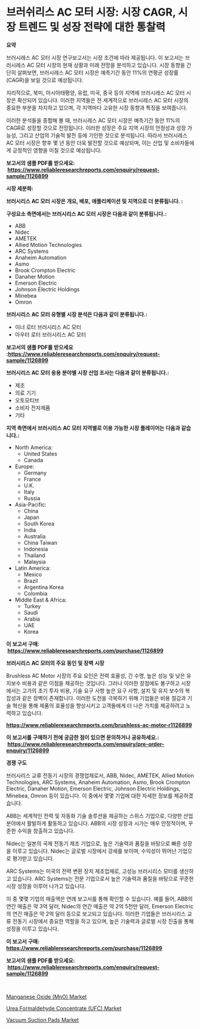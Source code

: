 <p><h1>브러쉬리스 AC 모터 시장: 시장 CAGR, 시장 트렌드 및 성장 전략에 대한 통찰력</h1></p><p><strong>요약</strong></p>
<p><p>브러시레스 AC 모터 시장 연구보고서는 시장 조건에 따라 제공됩니다. 이 보고서는 브러시레스 AC 모터 시장의 현재 상황과 미래 전망을 분석하고 있습니다. 시장 동향을 간단히 살펴보면, 브러시레스 AC 모터 시장은 예측기간 동안 11%의 연평균 성장률(CAGR)을 보일 것으로 예상됩니다.</p><p>지리적으로, 북미, 아시아태평양, 유럽, 미국, 중국 등의 지역에 브러시레스 AC 모터 시장은 확산되어 있습니다. 이러한 지역들은 전 세계적으로 브러시레스 AC 모터 시장의 중요한 부분을 차지하고 있으며, 각 지역마다 고유한 시장 동향과 특징을 보여줍니다.</p><p>이러한 분석들을 종합해 볼 때, 브러시레스 AC 모터 시장은 예측기간 동안 11%의 CAGR로 성장할 것으로 전망됩니다. 이러한 성장은 주요 지역 시장의 안정성과 성장 가능성, 그리고 산업의 기술적 발전 등에 기인한 것으로 분석됩니다. 따라서 브러시레스 AC 모터 시장은 향후 몇 년 동안 더욱 발전할 것으로 예상되며, 이는 산업 및 소비자들에게 긍정적인 영향을 미칠 것으로 예상됩니다.</p></p>
<p><strong>보고서의 샘플 PDF를 받으세요: &nbsp;<a href="https://www.reliableresearchreports.com/enquiry/request-sample/1126899">https://www.reliableresearchreports.com/enquiry/request-sample/1126899</a></strong></p>
<p><strong>시장 세분화:</strong></p>
<p><strong> 브러시리스 AC 모터 시장은 개요, 배포, 애플리케이션 및 지역으로 더 분류됩니다. :</strong></p>
<p><strong>구성요소 측면에서는 브러시리스 AC 모터 시장은 다음과 같이 분류됩니다.:</strong></p>
<p><ul><li>ABB</li><li>Nidec</li><li>AMETEK</li><li>Allied Motion Technologies</li><li>ARC Systems</li><li>Anaheim Automation</li><li>Asmo</li><li>Brook Crompton Electric</li><li>Danaher Motion</li><li>Emerson Electric</li><li>Johnson Electric Holdings</li><li>Minebea</li><li>Omron</li></ul></p>
<p><strong> 브러시리스 AC 모터 유형별 시장 분석은 다음과 같이 분류됩니다.:</strong></p>
<p><ul><li>이너 로터 브러시리스 AC 모터</li><li>아우터 로터 브러시리스 AC 모터</li></ul></p>
<p><strong>보고서의 샘플 PDF를 받으세요 :<a href="https://www.reliableresearchreports.com/enquiry/request-sample/1126899">https://www.reliableresearchreports.com/enquiry/request-sample/1126899</a></strong></p>
<p><strong> 브러시리스 AC 모터 응용 분야별 시장 산업 조사는 다음과 같이 분류됩니다.:</strong></p>
<p><ul><li>제조</li><li>의료 기기</li><li>오토모티브</li><li>소비자 전자제품</li><li>기타</li></ul></p>
<p><strong>지역 측면에서 브러시리스 AC 모터 지역별로 이용 가능한 시장 플레이어는 다음과 같습니다.:</strong></p>
<p><ul>
    <li>
        North America:
        <ul>
            <li>United States</li>
            <li>Canada</li>
        </ul>
    </li>
    <li>
        Europe:
        <ul>
            <li>Germany</li>
            <li>France</li>
            <li>U.K.</li>
            <li>Italy</li>
            <li>Russia</li>
        </ul>
    </li>
    <li>
        Asia-Pacific:
        <ul>
            <li>China</li>
            <li>Japan</li>
            <li>South Korea</li>
            <li>India</li>
            <li>Australia</li>
            <li>China Taiwan</li>
            <li>Indonesia</li>
            <li>Thailand</li>
            <li>Malaysia</li>
        </ul>
    </li>
    <li>
        Latin America:
        <ul>
            <li>Mexico</li>
            <li>Brazil</li>
            <li>Argentina Korea</li>
            <li>Colombia</li>
        </ul>
    </li>
    <li>
        Middle East & Africa:
        <ul>
            <li>Turkey</li>
            <li>Saudi</li>
            <li>Arabia</li>
            <li>UAE</li>
            <li>Korea</li>
        </ul>
    </li>
    </ul></p>
<p><strong>이 보고서 구매: &nbsp;<a href="https://www.reliableresearchreports.com/purchase/1126899">https://www.reliableresearchreports.com/purchase/1126899</a></strong></p>
<p><strong>브러시리스 AC 모터의 주요 동인 및 장벽 시장</strong></p>
<p><p>Brushless AC Motor 시장의 주요 요인은 전력 효율성, 긴 수명, 높은 성능 및 낮은 유지보수 비용과 같은 이점을 제공하는 것입니다. 그러나 이러한 장점에도 불구하고 시장에서는 고가의 초기 투자 비용, 기술 요구 사항 높은 요구 사항, 설치 및 유지 보수의 복잡성과 같은 장벽이 존재합니다. 이러한 도전을 극복하기 위해 기업들은 비용 절감과 기술 혁신을 통해 제품의 효율성을 향상시키고 고객들에게 더 나은 가치를 제공하려고 노력하고 있습니다.</p></p>
<p><strong><a href="https://www.reliableresearchreports.com/brushless-ac-motor-r1126899">https://www.reliableresearchreports.com/brushless-ac-motor-r1126899</a></strong></p>
<p><strong>이 보고서를 구매하기 전에 궁금한 점이 있으면 문의하거나 공유하세요.: &nbsp;<a href="https://www.reliableresearchreports.com/enquiry/pre-order-enquiry/1126899">https://www.reliableresearchreports.com/enquiry/pre-order-enquiry/1126899</a></strong></p>
<p><strong>경쟁 구도</strong></p>
<p><p>브러시리스 교류 전동기 시장의 경쟁업체로서, ABB, Nidec, AMETEK, Allied Motion Technologies, ARC Systems, Anaheim Automation, Asmo, Brook Crompton Electric, Danaher Motion, Emerson Electric, Johnson Electric Holdings, Minebea, Omron 등이 있습니다. 이 중에서 몇몇 기업에 대한 자세한 정보를 제공하겠습니다.</p><p>ABB는 세계적인 전력 및 자동화 기술 솔루션을 제공하는 스위스 기업으로, 다양한 산업 분야에서 활발하게 활동하고 있습니다. ABB의 시장 성장과 시가는 매우 안정적이며, 꾸준한 수익을 창출하고 있습니다.</p><p>Nidec는 일본의 국제 전동기 제조 기업으로, 높은 기술력과 품질을 바탕으로 빠른 성장을 이루고 있습니다. Nidec는 글로벌 시장에서 강세를 보이며, 수익성이 뛰어난 기업으로 평가받고 있습니다.</p><p>ARC Systems는 미국의 전력 변환 장치 제조업체로, 고성능 브러시리스 모터를 생산하고 있습니다. ARC Systems는 전문 기업으로서 높은 기술력과 품질을 바탕으로 꾸준한 시장 성장을 이루어 나가고 있습니다.</p><p>이 중 몇몇 기업의 매출액은 연례 보고서를 통해 확인할 수 있습니다. 예를 들어, ABB의 연간 매출은 약 3억 달러, Nidec의 연간 매출은 약 2억 5천만 달러, Emerson Electric의 연간 매출은 약 2억 달러 등으로 보고되고 있습니다. 이러한 기업들은 브러시리스 교류 전동기 시장에서 중요한 역할을 하고 있으며, 높은 기술력과 글로벌 시장 진출을 통해 성장을 이루고 있습니다.</p></p>
<p><strong>이 보고서 구매: &nbsp; <a href="https://www.reliableresearchreports.com/purchase/1126899">https://www.reliableresearchreports.com/purchase/1126899</a></strong></p>
<p><strong>보고서의 샘플 PDF를 받으세요: &nbsp;<a href="https://www.reliableresearchreports.com/enquiry/request-sample/1126899">https://www.reliableresearchreports.com/enquiry/request-sample/1126899</a></strong><strong></strong></p>
<p>&nbsp;</p>
<p><p><a href="https://boundless-drawbridge-702.notion.site/Manganese-Oxide-MnO-Market-Analysis-and-Sze-Forecasted-for-period-from-2024-to-2031-dd8fbd74585f4d809d057819e746cd3e">Manganese Oxide (MnO) Market</a></p><p><a href="https://natural-crush-b99.notion.site/Urea-Formaldehyde-Concentrate-UFC-Market-Trends-and-Market-Analysis-forecasted-for-period-2024-203-51fb118d7f6d41c19a8ce60e37bb70b8">Urea Formaldehyde Concentrate (UFC) Market</a></p><p><a href="https://github.com/Sinjinluong3e0awx2m195k76/Market-Research-Report-List-2/blob/main/vacuum-suction-pads-market.md">Vacuum Suction Pads Market</a></p></p>